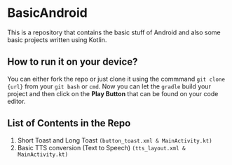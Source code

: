 # BasicAndroid
This is a repository that contains the basic stuff of Android and also some basic projects written using Kotlin.

## How to run it on your device?
You can either fork the repo or just clone it using the commmand `git clone {url}` from your `git bash` or `cmd`. Now you can let the `gradle` build your project and then click
on the **Play Button** that can be found on your code editor.

## List of Contents in the Repo
1. Short Toast and Long Toast `(button_toast.xml & MainActivity.kt)`
2. Basic TTS conversion (Text to Speech) `(tts_layout.xml & MainActivity.kt)`
